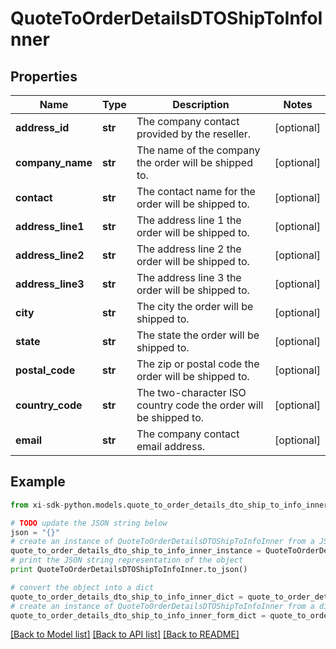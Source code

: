 # QuoteToOrderDetailsDTOShipToInfoInner


## Properties

Name | Type | Description | Notes
------------ | ------------- | ------------- | -------------
**address_id** | **str** | The company contact provided by the reseller. | [optional] 
**company_name** | **str** | The name of the company the order will be shipped to. | [optional] 
**contact** | **str** | The contact name for the order will be shipped to. | [optional] 
**address_line1** | **str** | The address line 1 the order will be shipped to. | [optional] 
**address_line2** | **str** | The address line 2 the order will be shipped to. | [optional] 
**address_line3** | **str** | The address line 3 the order will be shipped to. | [optional] 
**city** | **str** | The city the order will be shipped to. | [optional] 
**state** | **str** | The state the order will be shipped to. | [optional] 
**postal_code** | **str** | The zip or postal code the order will be shipped to. | [optional] 
**country_code** | **str** | The two-character ISO country code the order will be shipped to. | [optional] 
**email** | **str** | The company contact email address. | [optional] 

## Example

```python
from xi-sdk-python.models.quote_to_order_details_dto_ship_to_info_inner import QuoteToOrderDetailsDTOShipToInfoInner

# TODO update the JSON string below
json = "{}"
# create an instance of QuoteToOrderDetailsDTOShipToInfoInner from a JSON string
quote_to_order_details_dto_ship_to_info_inner_instance = QuoteToOrderDetailsDTOShipToInfoInner.from_json(json)
# print the JSON string representation of the object
print QuoteToOrderDetailsDTOShipToInfoInner.to_json()

# convert the object into a dict
quote_to_order_details_dto_ship_to_info_inner_dict = quote_to_order_details_dto_ship_to_info_inner_instance.to_dict()
# create an instance of QuoteToOrderDetailsDTOShipToInfoInner from a dict
quote_to_order_details_dto_ship_to_info_inner_form_dict = quote_to_order_details_dto_ship_to_info_inner.from_dict(quote_to_order_details_dto_ship_to_info_inner_dict)
```
[[Back to Model list]](../README.md#documentation-for-models) [[Back to API list]](../README.md#documentation-for-api-endpoints) [[Back to README]](../README.md)


